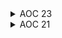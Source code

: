 <details>
<summary>AOC 23</summary>
  
![](https://img.shields.io/badge/stars%20⭐-2-yellow)
  
* [Day 1: Trebuchet?!](https://github.com/ithar14/AdventOfCode21/blob/main/2023/Day1.py)
</details>

<details>
<summary>AOC 21</summary>
  
![](https://img.shields.io/badge/stars%20⭐-9-yellow)
  
* [Day 1: Sonar Sweep](https://github.com/ithar14/AdventOfCode21/blob/main/2021/Day1.py)
* [Day 2: Dive!](https://github.com/ithar14/AdventOfCode21/blob/main/2021/Day2.py)
* [Day 3: Binary Diagnostic](https://github.com/ithar14/AdventOfCode21/blob/main/2021/Day3.py)
* Day 4: Giant Squid
* [Day 5: Hydrothermal Venture](https://github.com/ithar14/AdventOfCode21/blob/main/2021/Day5.py)
</details>

